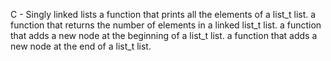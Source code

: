 C - Singly linked lists
a function that prints all the elements of a list_t list.
a function that returns the number of elements in a linked list_t list.
a function that adds a new node at the beginning of a list_t list.
a function that adds a new node at the end of a list_t list.
